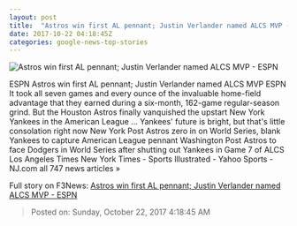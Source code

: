 ```yaml
---
layout: post
title:  "Astros win first AL pennant; Justin Verlander named ALCS MVP - ESPN"
date: 2017-10-22 04:18:45Z
categories: google-news-top-stories
---
```


![Astros win first AL pennant; Justin Verlander named ALCS MVP - ESPN](http://a1.espncdn.com/combiner/i?img=%2Fphoto%2F2017%2F1021%2Fr277559_1296x729_16%2D9.jpg)

ESPN Astros win first AL pennant; Justin Verlander named ALCS MVP ESPN It took all seven games and every ounce of the invaluable home-field advantage that they earned during a six-month, 162-game regular-season grind. But the Houston Astros finally vanquished the upstart New York Yankees in the American League ... Yankees' future is bright, but that's little consolation right now New York Post Astros zero in on World Series, blank Yankees to capture American League pennant Washington Post Astros to face Dodgers in World Series after shutting out Yankees in Game 7 of ALCS Los Angeles Times New York Times - Sports Illustrated - Yahoo Sports - NJ.com all 747 news articles »


Full story on F3News: [Astros win first AL pennant; Justin Verlander named ALCS MVP - ESPN](http://www.f3nws.com/n/jGWepB)

> Posted on: Sunday, October 22, 2017 4:18:45 AM
